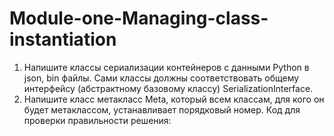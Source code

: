 # Module-one-Managing-class-instantiation

1. Напишите классы сериализации контейнеров с данными Python в json, bin файлы. Сами классы должны соответствовать общему интерфейсу (абстрактному базовому классу) SerializationInterface.
2. Напишите класс метакласс Meta, который всем классам, для кого он будет метаклассом, устанавливает порядковый номер. Код для проверки правильности решения:
 
